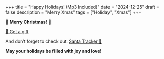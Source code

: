 +++
title = "Happy Holidays! (Mp3 Included)"
date = "2024-12-25"
draft = false
description = "Merry Xmas"
tags = ["Holiday", "Xmas"]
+++

🎄 **Merry Christmas!** 🎄

[🎁 Get a gift](/images/Xmas-gift.jpg)

And don’t forget to check out: [Santa Tracker 🎅](https://www.noradsanta.org/en/map)

**May your holidays be filled with joy and love!**

<audio id="christmas-audio" preload="auto" loop>
  <source src="/audio/we-wish-you-a-merry-christmas-happy-remix-background-intro-theme-277943.mp3" type="audio/mp3">
  Sorry, there should have a happy song but your browser does not support the audio element. :[
</audio>

<script>
  window.onload = function() {
    const audio = document.getElementById('christmas-audio');
    const giftLink = document.querySelector('a[href="/images/Xmas-gift.jpg"]');
    
    // Play the audio automatically when the page loads
    audio.play().catch(function(error) {
      console.log('Autoplay failed:', error);
    });

    giftLink.onclick = function(event) {
      event.preventDefault();
      
      giftLink.outerHTML = '<span class="lol-text">LOL</span>';
      const lolText = document.querySelector('.lol-text');
      lolText.style.cursor = 'auto';
    };
  };
</script>





